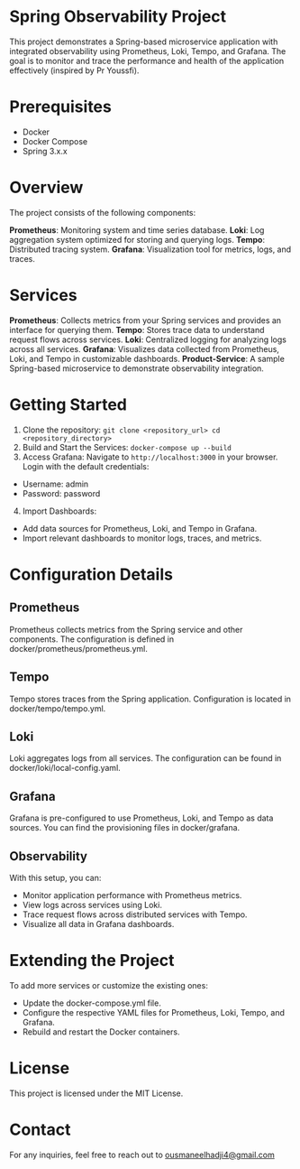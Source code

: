 # Spring Observability Project
This project demonstrates a Spring-based microservice application with integrated observability using Prometheus, Loki, Tempo, and Grafana. The goal is to monitor and trace the performance and health of the application effectively (inspired by Pr Youssfi).

# Prerequisites
- Docker
- Docker Compose
- Spring 3.x.x

# Overview
The project consists of the following components:

**Prometheus**: Monitoring system and time series database.
**Loki**: Log aggregation system optimized for storing and querying logs.
**Tempo**: Distributed tracing system.
**Grafana**: Visualization tool for metrics, logs, and traces.

# Services
**Prometheus**: Collects metrics from your Spring services and provides an interface for querying them.
**Tempo**: Stores trace data to understand request flows across services.
**Loki**: Centralized logging for analyzing logs across all services.
**Grafana**: Visualizes data collected from Prometheus, Loki, and Tempo in customizable dashboards.
**Product-Service**: A sample Spring-based microservice to demonstrate observability integration.

# Getting Started

1. Clone the repository:
`git clone <repository_url>
cd <repository_directory>`
2. Build and Start the Services:
`docker-compose up --build`
3. Access Grafana:
Navigate to `http://localhost:3000` in your browser.
Login with the default credentials:
- Username: admin
- Password: password
4. Import Dashboards:
- Add data sources for Prometheus, Loki, and Tempo in Grafana.
- Import relevant dashboards to monitor logs, traces, and metrics.

# Configuration Details
## Prometheus
Prometheus collects metrics from the Spring service and other components. The configuration is defined in docker/prometheus/prometheus.yml.

## Tempo
Tempo stores traces from the Spring application. Configuration is located in docker/tempo/tempo.yml.

## Loki
Loki aggregates logs from all services. The configuration can be found in docker/loki/local-config.yaml.

## Grafana
Grafana is pre-configured to use Prometheus, Loki, and Tempo as data sources. You can find the provisioning files in docker/grafana.

## Observability
With this setup, you can:

- Monitor application performance with Prometheus metrics.
- View logs across services using Loki.
- Trace request flows across distributed services with Tempo.
- Visualize all data in Grafana dashboards.

# Extending the Project
To add more services or customize the existing ones:

- Update the docker-compose.yml file.
- Configure the respective YAML files for Prometheus, Loki, Tempo, and Grafana.
- Rebuild and restart the Docker containers.

# License
This project is licensed under the MIT License.

# Contact
For any inquiries, feel free to reach out to ousmaneelhadji4@gmail.com
